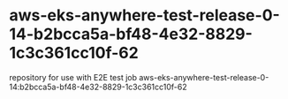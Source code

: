 # aws-eks-anywhere-test-release-0-14-b2bcca5a-bf48-4e32-8829-1c3c361cc10f-62
repository for use with E2E test job aws-eks-anywhere-test-release-0-14:b2bcca5a-bf48-4e32-8829-1c3c361cc10f-62
